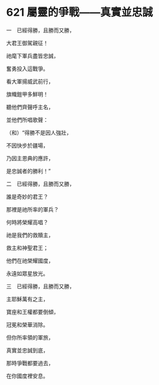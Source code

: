 # 621 屬靈的爭戰——真實並忠誠

一　已經得勝，且勝而又勝，

大君王御駕親征！

祂麾下軍兵盡皆忠誠，

奮勇投入這戰爭。

看大軍揚威武前行，

旗幟鎧甲多鮮明！

聽他們齊聲呼主名，

並他們所唱歌聲：

（和）“得勝不是因人強壯，

不因快步於疆場，

乃因主恩典的應許，

是忠誠者的勝利！”

二　已經得勝，且勝而又勝，

誰是奇妙的君王？

那裡是祂所率的軍兵？

何時將榮耀高唱？

祂是我們的救贖主，

救主和神聖君王；

他們在祂榮耀國度，

永遠如眾星放光。

三　已經得勝，且勝而又勝，

主耶穌萬有之主，

寶座和王權都要倒傾，

冠冕和榮華消除。

但你所率領的軍旅，

真實並忠誠到底，

那時爭戰都要過去，

在你國度裡安息。

